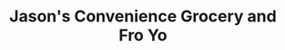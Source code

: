 ---
title: "Jason's Convenience Grocery and Fro  Yo"
url: /ithaca/jasons-convenience-grocery-and-fro-yo/
shop: Lebensmittel
---